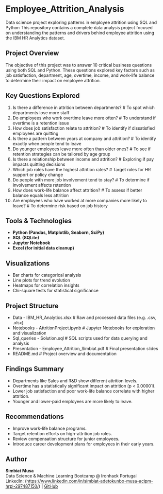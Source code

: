 # Employee_Attrition_Analysis
Data science project exploring patterns in employee attrition using SQL and Python
This repository contains a complete data analysis project focused on understanding the patterns and drivers behind employee attrition using the IBM HR Analytics dataset.

## Project Overview

The objective of this project was to answer 10 critical business questions using both SQL and Python. These questions explored key factors such as job satisfaction, department, age, overtime, income, and work-life balance to determine their impact on employee attrition.

## Key Questions Explored
1. Is there a difference in attrition between departments?   # To spot which departments lose more staff
2. Do employees who work overtime leave more often?   # To understand if overtime is a retention issue
3. How does job satisfaction relate to attrition?   # To identify if dissatisfied employees are quitting
4. Is there a pattern between years at company and attrition?   # To identify exactly when people tend to leave
5. Do younger employees leave more often than older ones?   # To see if retention strategies can be tailored by age group
6. Is there a relationship between income and attrition?   # Exploring if pay impacts quitting decisions
7. Which job roles have the highest attrition rates?   # Target roles for HR support or policy change
8. Do people with more job involvement tend to stay?   # To determine if involvement affects retention
9. How does work-life balance affect attrition?   # To assess if better balance equals less attrition
10. Are employees who have worked at more companies more likely to leave?   # To determine risk based on job history

## Tools & Technologies
- **Python (Pandas, Matplotlib, Seaborn, SciPy)**
- **SQL (SQLite)**
- **Jupyter Notebook**
- **Excel (for initial data cleanup)**

## Visualizations
- Bar charts for categorical analysis
- Line plots for trend evolution
- Heatmaps for correlation insights
- Chi-square tests for statistical significance

## Project Structure
- Data - IBM_HR_Analytics.xlsx  # Raw and processed data files (e.g. .csv, .xlsx)
- Notebooks - AttritionProject.ipynb   # Jupyter Notebooks for exploration and visualization
- Sql_queries - Solution.sql  # SQL scripts used for data querying and analysis
- Presentation - Employee_Attrition_Simbiat.pdf    # Final presentation slides
- README.md     # Project overview and documentation

## Findings Summary
- Departments like Sales and R&D show different attrition levels.
- Overtime has a statistically significant impact on attrition (p < 0.00001).
- Lower job satisfaction and poor work-life balance correlate with higher attrition.
- Younger and lower-paid employees are more likely to leave.

## Recommendations
- Improve work-life balance programs.
- Target retention efforts on high-attrition job roles.
- Review compensation structure for junior employees.
- Introduce career development plans for employees in their early years.

## Author
**Simbiat Musa**  
Data Science & Machine Learning Bootcamp @ Ironhack Portugal  
LinkedIn: (https://www.linkedin.com/in/simbiat-adetokunbo-musa-acipm-hrpl-297487150/) | [GitHub](https://github.com/Simbs-art)


